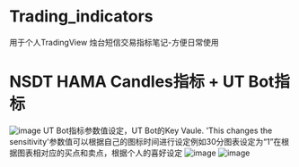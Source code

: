 # Trading_indicators
用于个人TradingView 烛台短信交易指标笔记-方便日常使用

# NSDT HAMA Candles指标 + UT Bot指标
![image](https://github.com/dioos886/Trading_indicators/assets/31064101/d4c29fc0-5598-419c-b170-91a69bb5acf2)
UT Bot指标参数值设定，UT Bot的Key Vaule. 'This changes the sensitivity'参数值可以根据自己的图标时间进行设定例如30分图表设定为“1”在根据图表相对应的买点和卖点，根据个人的喜好设定
![image](https://github.com/dioos886/Trading_indicators/assets/31064101/4ee6d883-bf50-45d3-85da-d00023280536)
![image](https://github.com/dioos886/Trading_indicators/assets/31064101/adb8e311-560c-4623-a62b-02131c510214)
